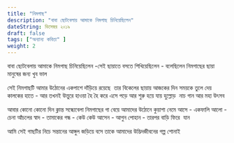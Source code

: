 ```yaml
---
title: "নিমগাছ"
description: "বাবা ছোটবেলায় আমাকে নিমগাছ চিনিয়েছিলেন"
dateString: ডিসেম্বর ২০১৯  
draft: false
tags: ["অন্যান্য কবিতা" ]
weight: 2
---
```

বাবা ছোটবেলায় আমাকে নিমগাছ চিনিয়েছিলেন -সেই ছায়াতে বসতে শিখিয়েছিলেন - বলেছিলেন নিমগাছের ছায়া মানুষের জন্য খুব ভাল 

সেই নিমগাছটি আমার উঠোনের একপাশে দাঁড়িয়ে রয়েছে 
তার বিকেলের ছায়ায় আজকের দিন সময়কে তুলে দেয় কালকের হাতে - আর তখনই উত্তুরে হাওয়া হৈ হৈ করে এসে পড়ে আর শুরু হয়ে যায় হুল্লোড়  নাচ গান আর মহা উৎসব 

আবার কোনো কোনো দিন ক্লান্ত সন্ধ্যেবেলা নিমগাছের গা বেয়ে আমাদের উঠোনে কুয়াশা নেমে আসে - একফালি আলো - চেনা আঁচলের স্বাদ - তামাকের গন্ধ - কেউ কেউ আসেন - আগুন পোহান - তারপর বাড়ি ফিরে  যান 

আমি সেই গাছটির নিচে সন্তানের আঙ্গুল জড়িয়ে বসে তাকে আমাদের উদ্ভিদজীবনের গল্প শোনাই 
